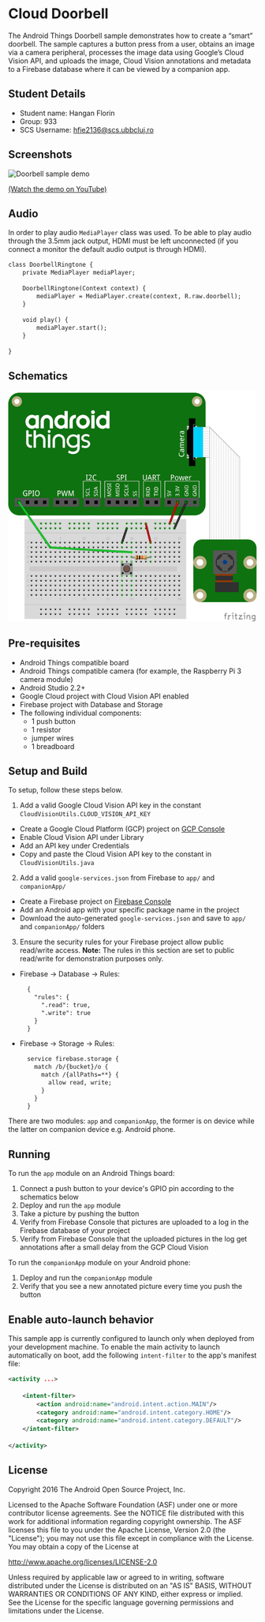 # Cloud Doorbell

The Android Things Doorbell sample demonstrates how to create a “smart” doorbell.
The sample captures a button press from a user, obtains an image via a camera peripheral,
processes the image data using Google’s Cloud Vision API, and uploads the image, Cloud Vision
annotations and metadata to a Firebase database where it can be viewed by a companion app.

## Student Details

- Student name: Hangan Florin
- Group: 933
- SCS Username: hfie2136@scs.ubbcluj.ro

## Screenshots

![Doorbell sample demo][demo-gif]

[(Watch the demo on YouTube)][demo-yt]

## Audio

In order to play audio `MediaPlayer` class was used.
To be able to play audio through the 3.5mm jack output, HDMI must be left unconnected (if you connect a monitor the default audio output is through HDMI).


```
class DoorbellRingtone {
    private MediaPlayer mediaPlayer;

    DoorbellRingtone(Context context) {
        mediaPlayer = MediaPlayer.create(context, R.raw.doorbell);
    }

    void play() {
        mediaPlayer.start();
    }

}
```

## Schematics

![Schematics](schematics.png)

## Pre-requisites

- Android Things compatible board
- Android Things compatible camera (for example, the Raspberry Pi 3 camera module)
- Android Studio 2.2+
- Google Cloud project with Cloud Vision API enabled
- Firebase project with Database and Storage
- The following individual components:
    - 1 push button
    - 1 resistor
    - jumper wires
    - 1 breadboard

## Setup and Build

To setup, follow these steps below.

1.  Add a valid Google Cloud Vision API key in the constant `CloudVisionUtils.CLOUD_VISION_API_KEY`
  - Create a Google Cloud Platform (GCP) project on [GCP Console](https://console.cloud.google.com/)
  - Enable Cloud Vision API under Library
  - Add an API key under Credentials
  - Copy and paste the Cloud Vision API key to the constant in `CloudVisionUtils.java`

2.  Add a valid `google-services.json` from Firebase to `app/` and
    `companionApp/`
  - Create a Firebase project on [Firebase Console](https://console.firebase.google.com)
  - Add an Android app with your specific package name in the project
  - Download the auto-generated `google-services.json` and save to `app/` and `companionApp/` folders

3.  Ensure the security rules for your Firebase project allow public read/write
    access. **Note:** The rules in this section are set to public read/write for
    demonstration purposes only.
  - Firebase -> Database -> Rules:

          {
            "rules": {
              ".read": true,
              ".write": true
            }
          }

  - Firebase -> Storage -> Rules:

          service firebase.storage {
            match /b/{bucket}/o {
              match /{allPaths=**} {
                allow read, write;
              }
            }
          }


There are two modules: `app` and `companionApp`, the former is on device while the latter on
companion device e.g. Android phone.

## Running

To run the `app` module on an Android Things board:

1. Connect a push button to your device's GPIO pin according to the schematics below
2. Deploy and run the `app` module
3. Take a picture by pushing the button
4. Verify from Firebase Console that pictures are uploaded to a log in the Firebase database
   of your project
5. Verify from Firebase Console that the uploaded pictures in the log get annotations after
   a small delay from the GCP Cloud Vision

To run the `companionApp` module on your Android phone:

1. Deploy and run the `companionApp` module
2. Verify that you see a new annotated picture every time you push the button

## Enable auto-launch behavior

This sample app is currently configured to launch only when deployed from your
development machine. To enable the main activity to launch automatically on boot,
add the following `intent-filter` to the app's manifest file:

```xml
<activity ...>

    <intent-filter>
        <action android:name="android.intent.action.MAIN"/>
        <category android:name="android.intent.category.HOME"/>
        <category android:name="android.intent.category.DEFAULT"/>
    </intent-filter>

</activity>
```

## License

Copyright 2016 The Android Open Source Project, Inc.

Licensed to the Apache Software Foundation (ASF) under one or more contributor
license agreements.  See the NOTICE file distributed with this work for
additional information regarding copyright ownership.  The ASF licenses this
file to you under the Apache License, Version 2.0 (the "License"); you may not
use this file except in compliance with the License.  You may obtain a copy of
the License at

  http://www.apache.org/licenses/LICENSE-2.0

Unless required by applicable law or agreed to in writing, software
distributed under the License is distributed on an "AS IS" BASIS, WITHOUT
WARRANTIES OR CONDITIONS OF ANY KIND, either express or implied.  See the
License for the specific language governing permissions and limitations under
the License.

[demo-yt]: https://www.youtube.com/watch?v=9lp__tYhnCY
[demo-gif]: demo1.gif
